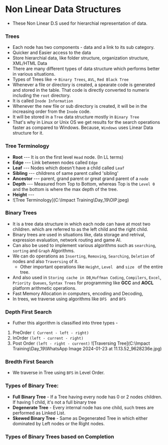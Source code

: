 # Non Linear Data Structures
- These Non Linear D.S used for hierarchial representation of data. 
### Trees
- Each node has two components - data and a link to its sub category. 
- Quicker and Easier access to the data
- Store hierarchial data, like folder structure, organization structure, XML/HTML Data
- There are many different types of data structure which performs better in various situations. 
- Types of Trees like -> `Binary Trees`, `AVL`, `Red Black Tree`
- Whenever a file or directory is created, a spearate code is generated and stored in the table. That code is directly converted to numerix including the `root` directory. 
- It is called `Inode Information`
- Whenever the new file or sub directory is created, it will be in the increasing order from the `Inode` code. 
- It will be stored in a `Tree` data structure mostly in `Binary Tree`
- That's why in Linux or Unix OS we get results for the search operations faster as compared to Windows. Because, `Windows` uses Linear Data structure for it.
### Tree Terminology
- **Root** --- It is on the first level `Head` node. (In LL terms)
- **Edge** --- Link between nodes called `Edge`
- **Leaf** --- Nodes which doesn't have a child called `Leaf`
- **Sibling** --- childrens of same parent called 'sibling'
- **Ancestor** --- parent,  grand parent or great grand parent of a `node`
- **Depth** --- Measured from Top to Bottom, whereas Top is the `Level 0` and the bottom is where the max depth of the tree.
- **Height** ---
- ![Tree Terminology](C:\Impact Training\Day_19\OIP.jpeg)
### Binary Trees
- It is a tree data structure in which each node can have at most two children. which are referred to as the left child and the right child. 
- Binary trees are used in situations like, data storage and retrival, expression evaluation, network routing and game AI.
- Can also be used to implement various algorithms such as `searching`, `sorting` and `Graph` Algorithms. 
- We can do operations as `Inserting`, `Removing`, `Searching`, `Deletion` of nodes and also `Traversing` of it. 
  - Other important operations like `Height`, `Level ` and `size ` of the entire tree. 
- And also used in `Storing cache in DB`,`Huffman Coding`, `Compilers`, `Excel`, `Priority Queues`, `Syntax Trees` for programming like **GCC** and **AOCL** platform arithmetic operations. 
- Fast Memory Allocation in computers, encoding and Decoding, 
- In trees, we traverse using algorithms like `DFS ` and `BFS`
###  Depth First Search
- Futher this algorithm is classified into three types -
1. PreOrder `( Current - left - right)`
2. InOrder `(left - current - right)`
3. Post Order `(left - right - current)`
![Traversing Tree](C:\Impact Training\Day_19\WhatsApp Image 2024-01-23 at 11.13.52_9628236e.jpg)
### Bredth First Search
- We traverse in Tree using `BFS` in Level Order.
### Types of Binary Tree:
  - **Full Binary Tree** - If a Tree having every node has 0 or 2 nodes children. If having 1 child, it's not a full binary tree
  - **Degenerate Tree** - Every internal node has one child, such trees are performed as Linked List. 
  - **Skewed Binary Tree** - Same as Degenerated Tree in which either dominated by Left nodes or the Right nodes.
### Types of Binary Trees based on Completion 
